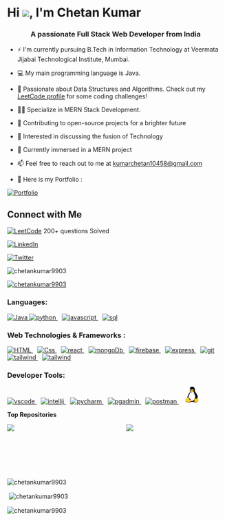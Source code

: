 # Hi ![](https://user-images.githubusercontent.com/18350557/176309783-0785949b-9127-417c-8b55-ab5a4333674e.gif), I'm Chetan Kumar

<!-- <h4>A Full-Stack Web developer | MERN Stack</h4> -->
<h3 align="center">A passionate Full Stack Web Developer from India</h3>

- ⚡ I'm currently pursuing B.Tech in Information Technology at Veermata Jijabai Technological Institute, Mumbai.
- 💻 My main programming language is Java.
- 🧠 Passionate about Data Structures and Algorithms. Check out my [LeetCode profile](https://leetcode.com/chetankumar_22/) for some coding challenges!
- 👨‍💻 Specialize in MERN Stack Development.
- 👯 Contributing to open-source projects for a brighter future
- 💬 Interested in discussing the fusion of Technology
- 🔭 Currently immersed in a MERN project
- 📫 Feel free to reach out to me at   kumarchetan10458@gmail.com

- 🚀 Here is my Portfolio : 

[![Portfolio](https://img.shields.io/badge/Portfolio-YourWebsiteColor?style=for-the-badge&logo=yourlogo&logoColor=white)](https://chetankumar.onrender.com/)



## Connect with Me


[![LeetCode](https://img.shields.io/badge/LeetCode-FFA116?style=for-the-badge&logo=leetcode&logoColor=white)](https://leetcode.com/chetankumar_22/)   200+ questions Solved<br />

[![LinkedIn](https://img.shields.io/badge/LinkedIn-0077B5?style=for-the-badge&logo=linkedin&logoColor=white)](https://www.linkedin.com/in/chetan-kumar-61b888267/)<br />

[![Twitter](https://img.shields.io/badge/Twitter-1DA1F2?style=for-the-badge&logo=twitter&logoColor=white)](https://twitter.com/Chetan_k01)

<p align="left"> <img src="https://komarev.com/ghpvc/?username=chetankumar9903&label=Profile%20views&color=0e75b6&style=flat" alt="chetankumar9903" /> </p>

<p align="left"> <a href="https://github.com/ryo-ma/github-profile-trophy"><img src="https://github-profile-trophy.vercel.app/?username=chetankumar9903" alt="chetankumar9903" /></a> </p>
<h3 align="left">Languages:</h3>

<p align="left ">
    <a href="https://dev.java/" target="_blank" rel="noreferrer"> <img src="https://cdn-icons-png.flaticon.com/512/226/226777.png" alt="Java" width="40" height="40"/> </a> 
    <a href="https://www.python.org/" target="_blank" rel="noreferrer" style="margin-right: 10px;">
        <img src="https://cdn4.iconfinder.com/data/icons/logos-and-brands/512/267_Python_logo-512.png" alt="python" width="40" height="40"/>
    </a>
    <a href="https://javascript.info/" target="_blank" rel="noreferrer" style="margin-right: 10px;">
        <img src="https://upload.wikimedia.org/wikipedia/commons/thumb/9/99/Unofficial_JavaScript_logo_2.svg/2048px-Unofficial_JavaScript_logo_2.svg.png" alt="javascript" width="40" height="40"/>
    </a>
    <a href="https://www.mysql.com/" target="_blank" rel="noreferrer" style="margin-right: 10px;">
        <img src="https://imgs.search.brave.com/zy5I-8owxROdTd8yyUrjXR2WjF1mdAyP170MErblTDg/rs:fit:500:0:0/g:ce/aHR0cHM6Ly9zZWVr/bG9nby5jb20vaW1h/Z2VzL1Mvc3FsLWxv/Z28tQzM3MERFQTA2/Ni1zZWVrbG9nby5j/b20ucG5n" alt="sql" width="60" height="40"/>
    </a>
  
</p>



<h3 align="left">Web Technologies & Frameworks :</h3>
<p align="left "> 
<a href="https://html.com/" target="_blank" rel="noreferrer" style="margin-right: 10px;"> <img src="https://imgs.search.brave.com/qiOeF8OtRt8c1777at0Dz5faJGBaXSPS25BXJkT4UqA/rs:fit:500:0:0/g:ce/aHR0cHM6Ly9jZG4u/d29ybGR2ZWN0b3Js/b2dvLmNvbS9sb2dv/cy9odG1sLTEuc3Zn.svg" alt="HTML" width="40" height="40"/> </a>
<a href="https://web.dev/learn/css" target="_blank" rel="noreferrer" style="margin-right: 10px;"> <img src="https://imgs.search.brave.com/FsB8t94ZjCXp-RKPg9zConz1eyBQDLyoqJMc6kivCq4/rs:fit:500:0:0/g:ce/aHR0cHM6Ly9jZG40/Lmljb25maW5kZXIu/Y29tL2RhdGEvaWNv/bnMvc29jaWFsLW1l/ZGlhLWxvZ29zLTYv/NTEyLzEyMS1jc3Mz/LTUxMi5wbmc" alt="Css" width="40" height="40"/> </a>
<a href="https://reactjs.org/" target="_blank" rel="noreferrer" style="margin-right: 10px;"> <img src="https://upload.wikimedia.org/wikipedia/commons/thumb/a/a7/React-icon.svg/2300px-React-icon.svg.png" alt="react" width="40" height="40"/> </a>
 <a href="https://www.mongodb.com/" target="_blank" rel="noreferrer" style="margin-right: 10px;"> <img src="https://www.tutorialsteacher.com/Content/images/home/mongodb.svg" alt="mongoDb" width="40" height="40"/> </a> 
 <a href="https://firebase.google.com/" target="_blank" rel="noreferrer" style="margin-right: 10px;"> <img src="https://www.vectorlogo.zone/logos/firebase/firebase-icon.svg" alt="firebase" width="40" height="40"/> </a> <a href="https://expressjs.com/" target="_blank" rel="noreferrer" style="margin-right: 10px;"> <img src="https://wsofter.ru/wp-content/uploads/2017/12/node-express.png" alt="express" width="40" height="40"/> </a> 
 <a href="https://git-scm.com/" target="_blank" rel="noreferrer"> <img src="https://img.icons8.com/nolan/512/github.png" alt="git" width="40" height="40"/> </a>
  <a href="https://tailwindcss.com/" target="_blank" rel="noreferrer" style="margin-right: 10px;"> <img src="https://www.vectorlogo.zone/logos/tailwindcss/tailwindcss-icon.svg" alt="tailwind" width="40" height="40"/> </a>
   <a href="https://nodejs.org/en" target="_blank" rel="noreferrer" style="margin-right: 10px;"> <img src="https://seeklogo.com/images/N/nodejs-logo-FBE122E377-seeklogo.com.png" alt="tailwind" width="40" height="40"/> </a> </a> 


<h3 align="left">Developer Tools:</h3>
<p align="left">
    <a href="#" target="_blank" rel="noreferrer" style="margin-right: 10px;">
        <img src="https://upload.wikimedia.org/wikipedia/commons/thumb/9/9a/Visual_Studio_Code_1.35_icon.svg/768px-Visual_Studio_Code_1.35_icon.svg.png" alt="vscode" width="40" height="40"/>
    </a>
    <a href="#" target="_blank" rel="noreferrer" style="margin-right: 10px;">
        <img src="https://upload.wikimedia.org/wikipedia/commons/thumb/9/9c/IntelliJ_IDEA_Icon.svg/1024px-IntelliJ_IDEA_Icon.svg.png" alt="intellij" width="40" height="40"/>
    </a>
    <a href="pgadminhttps://www.pgadmin.org/" target="_blank" rel="noreferrer" style="margin-right: 10px;">
        <img src="https://upload.wikimedia.org/wikipedia/commons/thumb/1/1d/PyCharm_Icon.svg/512px-PyCharm_Icon.svg.png" alt="pycharm" width="40" height="40"/>
    </a>
    <a href="#" target="_blank" rel="noreferrer" style="margin-right: 10px;">
        <img src="https://imgs.search.brave.com/YVyfwwIlAHUZfc-0o8QR8jYSShZW4lCBBZRvfguR9MM/rs:fit:500:0:0/g:ce/aHR0cHM6Ly93d3cu/cG9zdGdyZXNxbC5v/cmcvbWVkaWEvaW1n/L2Fib3V0L3ByZXNz/L2VsZXBoYW50LnBu/Zw" alt="pgadmin" width="40" height="40"/>
    </a>
    <a href="https://www.postman.com/" target="_blank" rel="noreferrer" style="margin-right: 10px;">
        <img src="https://imgs.search.brave.com/6sDqfK6hoWArweUCMnsqTlk9L8Q2OMnfAZ0QBWHiQBE/rs:fit:500:0:0/g:ce/aHR0cHM6Ly9hc3Nl/dC5icmFuZGZldGNo/LmlvL2lkclZ0eHR5/N0IvaWRyVVVfV1JD/Ty5wbmc_dXBkYXRl/ZD0xNjY3OTA2NDEy/Mzc2" alt="postman" width="40" height="40"/>
    </a>
    <a href="https://www.linux.org/" target="_blank" rel="noreferrer"> <img src="https://raw.githubusercontent.com/devicons/devicon/master/icons/linux/linux-original.svg" alt="linux" width="40" height="40"/> </a>
</p>

<b>Top Repositories</b>

<div width="100%" align="center"><a href="https://github.com/chetankumar9903/Special-Spoon" align="left"><img align="left" width="45%" src="https://github-readme-stats.vercel.app/api/pin/?username=chetankumar9903&repo=Special-Spoon&title_color=22c55e&text_color=ffffff&icon_color=0891b2&bg_color=1c1917&hide_border=true&locale=en" /></a>
<a href="https://github.com/chetankumar9903/Firebase-Contact-List" align="right"><img align="right" width="45%" src="https://github-readme-stats.vercel.app/api/pin/?username=chetankumar9903&repo=Firebase-Contact-List&title_color=22c55e&text_color=ffffff&icon_color=0891b2&bg_color=1c1917&hide_border=true&locale=en" /></a></div><br /><br /><br /><br /><br /><br />

<p><img align="center"  style="margin-top: 10px;" src="https://github-readme-stats.vercel.app/api/top-langs?username=chetankumar9903&show_icons=true&locale=en&layout=compact" alt="chetankumar9903" /></p>


<p>&nbsp;<img align="center" src="https://github-readme-stats.vercel.app/api?username=chetankumar9903&show_icons=true&locale=en" alt="chetankumar9903" /></p>

<p><img align="center" src="https://github-readme-streak-stats.herokuapp.com/?user=chetankumar9903&" alt="chetankumar9903" /></p>




